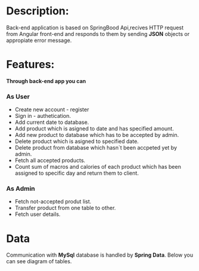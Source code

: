 # Description:

Back-end application is based on SpringBood Api,recives HTTP request from Angular front-end and responds to them
by sending **JSON** objects or appropiate error message.

# Features:

**Through back-end app you can**

### As User

- Create new account - register
- Sign in - authetication.
- Add current date to database.
- Add product which is asigned to date and has specified amount.
- Add new product to database which has to be accepted by admin.
- Delete product which is asigned to specified date.
- Delete product from database which hasn`t been accpeted yet by admin.
- Fetch all accepted products.
- Count sum of macros and calories of each product which has been assigned to specific day and return them to client.

### As Admin

- Fetch not-accepted produt list.
- Transfer product from one table to other.
- Fetch user details.

# Data

Communication with **MySql** database is handled by **Spring Data**. Below you can see diagram of tables.






